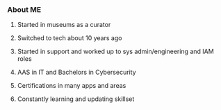 ### About ME

1. Started in museums as a curator​

1. Switched to tech about 10 years ago​

1. Started in support and worked up to sys admin/engineering and IAM roles​

1. AAS in IT and Bachelors in Cybersecurity​

1. Certifications in many apps and areas​

1. Constantly learning and updating skillset

